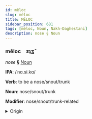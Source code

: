 ```yaml
---
id: mêloc
slug: mêloc
title: MÊLOC
sidebar_position: 681
tags: [mêloc, Noun, Nakh-Daghestani]
description: nose § Noun
---
```


### mêloc&emsp;<span kind="abugida">ƶʇʓ̄</span>

*nose* **§** [Noun](../../tags/Noun)

**IPA**: /ˈnɑ.si.kɑ/

**Verb**: to be a nose/snout/trunk

**Noun**: nose/snout/trunk

**Modifier**: nose/snout/trunk-related

<details>
    <summary>Origin</summary>
    Ingush мераж meraž /merɑːʒ/<br/>
    <em>Nakh-Daghestani Language Family</em>
</details>